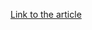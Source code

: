 [Link to the article](https://www.bleepingcomputer.com/news/security/germany-drafts-law-to-protect-researchers-who-find-security-flaws/)
